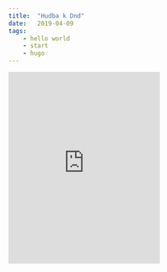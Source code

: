 ```yaml
---
title:  "Hudba k Dnd"
date:   2019-04-09
tags: 
    - hello world
    - start
    - hugo
---
```

<iframe src="https://open.spotify.com/embed/user/cate.falconer/playlist/7dFPewHpqOdEb3E88AZhYC" width="300" height="380" frameborder="0" allowtransparency="true" allow="encrypted-media"></iframe>